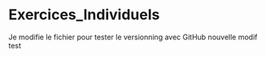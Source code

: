 # Exercices_Individuels
Je modifie le fichier pour tester le versionning avec GitHub
nouvelle modif test